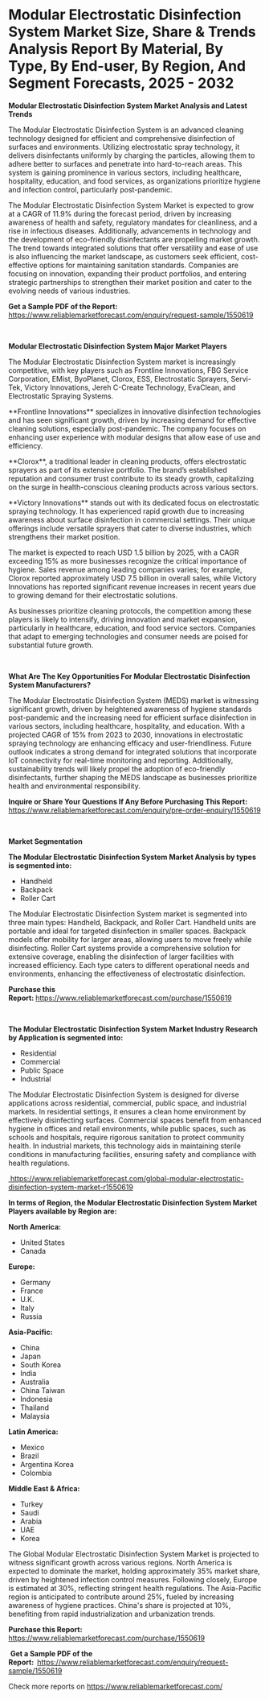 <p><h1>Modular Electrostatic Disinfection System Market Size, Share & Trends Analysis Report By Material, By Type, By End-user, By Region, And Segment Forecasts, 2025 - 2032</h1></p><p><strong>Modular Electrostatic Disinfection System Market Analysis and Latest Trends</strong></p>
<p><p>The Modular Electrostatic Disinfection System is an advanced cleaning technology designed for efficient and comprehensive disinfection of surfaces and environments. Utilizing electrostatic spray technology, it delivers disinfectants uniformly by charging the particles, allowing them to adhere better to surfaces and penetrate into hard-to-reach areas. This system is gaining prominence in various sectors, including healthcare, hospitality, education, and food services, as organizations prioritize hygiene and infection control, particularly post-pandemic.</p><p>The Modular Electrostatic Disinfection System Market is expected to grow at a CAGR of 11.9% during the forecast period, driven by increasing awareness of health and safety, regulatory mandates for cleanliness, and a rise in infectious diseases. Additionally, advancements in technology and the development of eco-friendly disinfectants are propelling market growth. The trend towards integrated solutions that offer versatility and ease of use is also influencing the market landscape, as customers seek efficient, cost-effective options for maintaining sanitation standards. Companies are focusing on innovation, expanding their product portfolios, and entering strategic partnerships to strengthen their market position and cater to the evolving needs of various industries.</p></p>
<p><strong>Get a Sample PDF of the Report:&nbsp;</strong> <a href="https://www.reliablemarketforecast.com/enquiry/request-sample/1550619?utm_campaign=2472&utm_medium=2&utm_source=Github&utm_content=ia&utm_term=11042025&utm_id=modular-electrostatic-disinfection-system">https://www.reliablemarketforecast.com/enquiry/request-sample/1550619</a></p>
<p>&nbsp;</p>
<p><strong>Modular Electrostatic Disinfection System Major Market Players</strong></p>
<p><p>The Modular Electrostatic Disinfection System market is increasingly competitive, with key players such as Frontline Innovations, FBG Service Corporation, EMist, ByoPlanet, Clorox, ESS, Electrostatic Sprayers, Servi-Tek, Victory Innovations, Jereh C-Create Technology, EvaClean, and Electrostatic Spraying Systems.</p><p>**Frontline Innovations** specializes in innovative disinfection technologies and has seen significant growth, driven by increasing demand for effective cleaning solutions, especially post-pandemic. The company focuses on enhancing user experience with modular designs that allow ease of use and efficiency.</p><p>**Clorox**, a traditional leader in cleaning products, offers electrostatic sprayers as part of its extensive portfolio. The brand’s established reputation and consumer trust contribute to its steady growth, capitalizing on the surge in health-conscious cleaning products across various sectors.</p><p>**Victory Innovations** stands out with its dedicated focus on electrostatic spraying technology. It has experienced rapid growth due to increasing awareness about surface disinfection in commercial settings. Their unique offerings include versatile sprayers that cater to diverse industries, which strengthens their market position.</p><p>The market is expected to reach USD 1.5 billion by 2025, with a CAGR exceeding 15% as more businesses recognize the critical importance of hygiene. Sales revenue among leading companies varies; for example, Clorox reported approximately USD 7.5 billion in overall sales, while Victory Innovations has reported significant revenue increases in recent years due to growing demand for their electrostatic solutions.</p><p>As businesses prioritize cleaning protocols, the competition among these players is likely to intensify, driving innovation and market expansion, particularly in healthcare, education, and food service sectors. Companies that adapt to emerging technologies and consumer needs are poised for substantial future growth.</p></p>
<p>&nbsp;</p>
<p><strong>What Are The Key Opportunities For Modular Electrostatic Disinfection System Manufacturers?</strong></p>
<p><p>The Modular Electrostatic Disinfection System (MEDS) market is witnessing significant growth, driven by heightened awareness of hygiene standards post-pandemic and the increasing need for efficient surface disinfection in various sectors, including healthcare, hospitality, and education. With a projected CAGR of 15% from 2023 to 2030, innovations in electrostatic spraying technology are enhancing efficacy and user-friendliness. Future outlook indicates a strong demand for integrated solutions that incorporate IoT connectivity for real-time monitoring and reporting. Additionally, sustainability trends will likely propel the adoption of eco-friendly disinfectants, further shaping the MEDS landscape as businesses prioritize health and environmental responsibility.</p></p>
<p><strong>Inquire or Share Your Questions If Any Before Purchasing This Report:</strong> <a href="https://www.reliablemarketforecast.com/enquiry/pre-order-enquiry/1550619?utm_campaign=2472&utm_medium=2&utm_source=Github&utm_content=ia&utm_term=11042025&utm_id=modular-electrostatic-disinfection-system">https://www.reliablemarketforecast.com/enquiry/pre-order-enquiry/1550619</a></p>
<p>&nbsp;</p>
<p><strong>Market Segmentation</strong></p>
<p><strong>The Modular Electrostatic Disinfection System Market Analysis by types is segmented into:</strong></p>
<p><ul><li>Handheld</li><li>Backpack</li><li>Roller Cart</li></ul></p>
<p><p>The Modular Electrostatic Disinfection System market is segmented into three main types: Handheld, Backpack, and Roller Cart. Handheld units are portable and ideal for targeted disinfection in smaller spaces. Backpack models offer mobility for larger areas, allowing users to move freely while disinfecting. Roller Cart systems provide a comprehensive solution for extensive coverage, enabling the disinfection of larger facilities with increased efficiency. Each type caters to different operational needs and environments, enhancing the effectiveness of electrostatic disinfection.</p></p>
<p><strong>Purchase this Report:&nbsp;</strong><a href="https://www.reliablemarketforecast.com/purchase/1550619?utm_campaign=2472&utm_medium=2&utm_source=Github&utm_content=ia&utm_term=11042025&utm_id=modular-electrostatic-disinfection-system">https://www.reliablemarketforecast.com/purchase/1550619</a></p>
<p>&nbsp;</p>
<p><strong>The Modular Electrostatic Disinfection System Market Industry Research by Application is segmented into:</strong></p>
<p><ul><li>Residential</li><li>Commercial</li><li>Public Space</li><li>Industrial</li></ul></p>
<p><p>The Modular Electrostatic Disinfection System is designed for diverse applications across residential, commercial, public space, and industrial markets. In residential settings, it ensures a clean home environment by effectively disinfecting surfaces. Commercial spaces benefit from enhanced hygiene in offices and retail environments, while public spaces, such as schools and hospitals, require rigorous sanitation to protect community health. In industrial markets, this technology aids in maintaining sterile conditions in manufacturing facilities, ensuring safety and compliance with health regulations.</p></p>
<p><a href="https://www.reliablemarketforecast.com/global-modular-electrostatic-disinfection-system-market-r1550619?utm_campaign=2472&utm_medium=2&utm_source=Github&utm_content=ia&utm_term=11042025&utm_id=modular-electrostatic-disinfection-system">&nbsp;https://www.reliablemarketforecast.com/global-modular-electrostatic-disinfection-system-market-r1550619</a></p>
<p><strong>In terms of Region, the Modular Electrostatic Disinfection System Market Players available by Region are:</strong></p>
<p>
    <p> <strong> North America: </strong>
        <ul>
            <li>United States</li>
            <li>Canada</li>
        </ul>
        </p> 
    <p> <strong> Europe: </strong>
        <ul>
            <li>Germany</li>
            <li>France</li>
            <li>U.K.</li>
            <li>Italy</li>
            <li>Russia</li>
        </ul>
        </p> 
    <p> <strong> Asia-Pacific: </strong>
        <ul>
            <li>China</li>
            <li>Japan</li>
            <li>South Korea</li>
            <li>India</li>
            <li>Australia</li>
            <li>China Taiwan</li>
            <li>Indonesia</li>
            <li>Thailand</li>
            <li>Malaysia</li>
        </ul>
        </p> 
    <p> <strong> Latin America: </strong>
        <ul>
            <li>Mexico</li>
            <li>Brazil</li>
            <li>Argentina Korea</li>
            <li>Colombia</li>
        </ul>
        </p> 
    <p> <strong> Middle East & Africa: </strong>
        <ul>
            <li>Turkey</li>
            <li>Saudi</li>
            <li>Arabia</li>
            <li>UAE</li>
            <li>Korea</li>
        </ul>
    </p>
    </p>
<p><p>The Global Modular Electrostatic Disinfection System Market is projected to witness significant growth across various regions. North America is expected to dominate the market, holding approximately 35% market share, driven by heightened infection control measures. Following closely, Europe is estimated at 30%, reflecting stringent health regulations. The Asia-Pacific region is anticipated to contribute around 25%, fueled by increasing awareness of hygiene practices. China's share is projected at 10%, benefiting from rapid industrialization and urbanization trends.</p></p>
<p><strong>Purchase this Report: </strong><a href="https://www.reliablemarketforecast.com/purchase/1550619?utm_campaign=2472&utm_medium=2&utm_source=Github&utm_content=ia&utm_term=11042025&utm_id=modular-electrostatic-disinfection-system">https://www.reliablemarketforecast.com/purchase/1550619</a></p>
<p>&nbsp;<strong>Get a Sample PDF of the Report:&nbsp;&nbsp;</strong><a href="https://www.reliablemarketforecast.com/enquiry/request-sample/1550619?utm_campaign=2472&utm_medium=2&utm_source=Github&utm_content=ia&utm_term=11042025&utm_id=modular-electrostatic-disinfection-system">https://www.reliablemarketforecast.com/enquiry/request-sample/1550619</a></p>
<p><strong></strong></p>
<p>Check more reports on <a href="https://www.reliablemarketforecast.com/?utm_campaign=2472&utm_medium=2&utm_source=Github&utm_content=ia&utm_term=11042025&utm_id=modular-electrostatic-disinfection-system">https://www.reliablemarketforecast.com/</a></p>